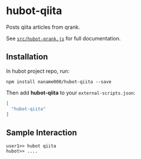 # hubot-qiita

Posts qiita articles from qrank.

See [`src/hubot-qrank.js`](src/hubot-qrank.js) for full documentation.

## Installation

In hubot project repo, run:

`npm install naname000/hubot-qiita --save`

Then add **hubot-qiita** to your `external-scripts.json`:

```json
[
  "hubot-qiita"
]
```

## Sample Interaction

```
user1>> hubot qiita
hubot>> ....
```
